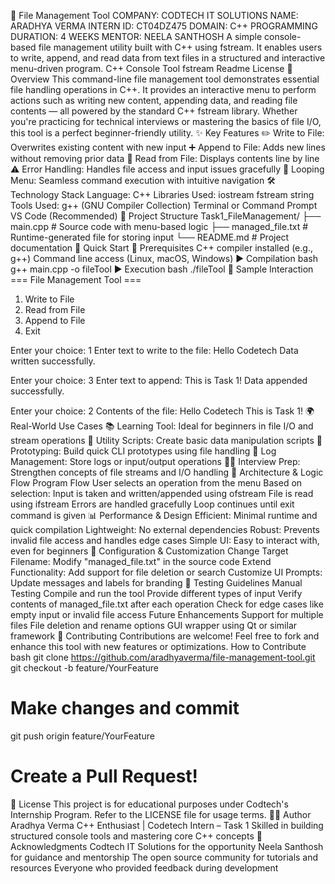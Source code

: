 📂 File Management Tool
COMPANY: CODTECH IT SOLUTIONS NAME: ARADHYA VERMA INTERN ID: CT04DZ475 DOMAIN: C++ PROGRAMMING DURATION: 4 WEEKS MENTOR: NEELA SANTHOSH
A simple console-based file management utility built with C++ using fstream. It enables users to write, append, and read data from text files in a structured and interactive menu-driven program.
C++ Console Tool fstream Readme License
🚀 Overview
This command-line file management tool demonstrates essential file handling operations in C++. It provides an interactive menu to perform actions such as writing new content, appending data, and reading file contents — all powered by the standard C++ fstream library.
Whether you're practicing for technical interviews or mastering the basics of file I/O, this tool is a perfect beginner-friendly utility.
✨ Key Features
✏️ Write to File: Overwrites existing content with new input
➕ Append to File: Adds new lines without removing prior data
📖 Read from File: Displays contents line by line
⚠️ Error Handling: Handles file access and input issues gracefully
🔁 Looping Menu: Seamless command execution with intuitive navigation
🛠️ Technology Stack
Language:
C++
Libraries Used:
iostream
fstream
string
Tools Used:
g++ (GNU Compiler Collection)
Terminal or Command Prompt
VS Code (Recommended)
📁 Project Structure
Task1_FileManagement/
├── main.cpp           # Source code with menu-based logic
├── managed_file.txt   # Runtime-generated file for storing input
└── README.md          # Project documentation
🚀 Quick Start
🔧 Prerequisites
C++ compiler installed (e.g., g++)
Command line access (Linux, macOS, Windows)
▶️ Compilation
bash
g++ main.cpp -o fileTool
▶️ Execution
bash
./fileTool
🧪 Sample Interaction
=== File Management Tool ===
1. Write to File
2. Read from File
3. Append to File
4. Exit

Enter your choice: 1
Enter text to write to the file: Hello Codetech
Data written successfully.

Enter your choice: 3
Enter text to append: This is Task 1!
Data appended successfully.

Enter your choice: 2
Contents of the file:
Hello Codetech
This is Task 1!
🌍 Real-World Use Cases
📚 Learning Tool: Ideal for beginners in file I/O and stream operations
🔧 Utility Scripts: Create basic data manipulation scripts
🧪 Prototyping: Build quick CLI prototypes using file handling
📁 Log Management: Store logs or input/output operations
🧑‍💻 Interview Prep: Strengthen concepts of file streams and I/O handling
🧠 Architecture & Logic Flow
Program Flow
User selects an operation from the menu
Based on selection:
Input is taken and written/appended using ofstream
File is read using ifstream
Errors are handled gracefully
Loop continues until exit command is given
📊 Performance & Design
Efficient: Minimal runtime and quick compilation
Lightweight: No external dependencies
Robust: Prevents invalid file access and handles edge cases
Simple UI: Easy to interact with, even for beginners
🔧 Configuration & Customization
Change Target Filename: Modify "managed_file.txt" in the source code
Extend Functionality: Add support for file deletion or search
Customize UI Prompts: Update messages and labels for branding
🧪 Testing Guidelines
Manual Testing
Compile and run the tool
Provide different types of input
Verify contents of managed_file.txt after each operation
Check for edge cases like empty input or invalid file access
Future Enhancements
Support for multiple files
File deletion and rename options
GUI wrapper using Qt or similar framework
🤝 Contributing
Contributions are welcome! Feel free to fork and enhance this tool with new features or optimizations.
How to Contribute
bash
git clone https://github.com/aradhyaverma/file-management-tool.git
git checkout -b feature/YourFeature
# Make changes and commit
git push origin feature/YourFeature
# Create a Pull Request!
📄 License
This project is for educational purposes under Codtech's Internship Program. Refer to the LICENSE file for usage terms.
👨‍💻 Author
Aradhya Verma C++ Enthusiast | Codetech Intern – Task 1 Skilled in building structured console tools and mastering core C++ concepts
🙏 Acknowledgments
Codtech IT Solutions for the opportunity
Neela Santhosh for guidance and mentorship
The open source community for tutorials and resources
Everyone who provided feedback during development

